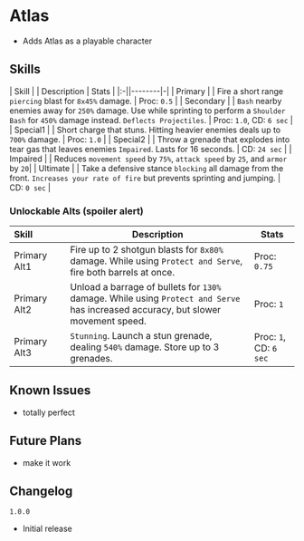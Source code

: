 # Atlas
- Adds Atlas as a playable character

## Skills

| Skill | | Description | Stats |
|:-||--------|-|
| Primary | | Fire a short range `piercing` blast for `8x45%` damage. | Proc: `0.5` |
| Secondary | | `Bash` nearby enemies away for `250%` damage. Use while sprinting to perform a `Shoulder Bash` for `450%` damage instead. `Deflects Projectiles`. | Proc: `1.0`, CD: `6 sec` |
| Special1 | | Short charge that stuns. Hitting heavier enemies deals up to `700%` damage. | Proc: `1.0` |
| Special2 | | Throw a grenade that explodes into tear gas that leaves enemies `Impaired`. Lasts for 16 seconds. | CD: `24 sec` |
| Impaired | | Reduces `movement speed` by `75%`, `attack speed` by `25`, and `armor` by `20`|
| Ultimate | | Take a defensive stance `blocking` all damage from the front. `Increases your rate of fire` but prevents sprinting and jumping. | CD: `0 sec` |

### Unlockable Alts (spoiler alert)

| Skill | | Description | Stats |
|:-|-|-------|-|
| Primary Alt1 | | Fire up to 2 shotgun blasts for `8x80%` damage. While using `Protect and Serve`, fire both barrels at once. | Proc: `0.75` |
| Primary Alt2 | | Unload a barrage of bullets for `130%` damage. While using `Protect and Serve` has increased accuracy, but slower movement speed. | Proc: `1` |
| Primary Alt3 | | `Stunning`. Launch a stun grenade, dealing `540%` damage. Store up to 3 grenades. | Proc: `1`, CD: `6 sec` |

## Known Issues 
- totally perfect

## Future Plans
- make it work

## Changelog

`1.0.0`
 - Initial release